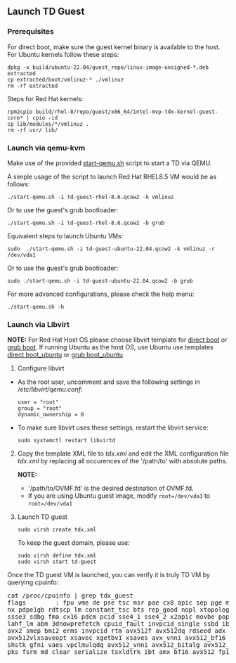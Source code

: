 ## Launch TD Guest

### Prerequisites

For direct boot, make sure the guest kernel binary is available to the host. For Ubuntu kernels follow these steps:
```
dpkg -x build/ubuntu-22.04/guest_repo/linux-image-unsigned-*.deb extracted
cp extracted/boot/vmlinuz-* ./vmlinuz
rm -rf extracted
```
Steps for Red Hat kernels:
```
rpm2cpio build/rhel-8/repo/guest/x86_64/intel-mvp-tdx-kernel-guest-core* | cpio -id
cp lib/modules/*/vmlinuz .
rm -rf usr/ lib/
```

### Launch via qemu-kvm

Make use of the provided [start-qemu.sh](../start-qemu.sh) script to start a TD
via QEMU.

A simple usage of the script to launch Red Hat RHEL8.5 VM would be as follows:

```
./start-qemu.sh -i td-guest-rhel-8.6.qcow2 -k vmlinuz
```

Or to use the guest's grub bootloader:

```
./start-qemu.sh -i td-guest-rhel-8.6.qcow2 -b grub
```

Equivalent steps to launch Ubuntu VMs:

```
sudo  ./start-qemu.sh -i td-guest-ubuntu-22.04.qcow2 -k vmlinuz -r /dev/vda1
```
Or to use the guest's grub bootloader:

```
sudo ./start-qemu.sh -i td-guest-ubuntu-22.04.qcow2 -b grub
```
For more advanced configurations, please check the help menu:

```
./start-qemu.sh -h
```

### Launch via Libvirt

**NOTE:** For Red Hat Host OS please choose libvirt template for [direct boot](tdx_libvirt_direct.xml.template)
or [grub boot](tdx_libvirt_grub.xml.template).
If running Ubuntu as the host OS, use Ubuntu use templates [direct boot_ubuntu](tdx_libvirt_direct.ubuntu_host.xml.template) or [grub boot_ubuntu](tdx_libvirt_grub.ubuntu_host.xml.template)


1. Configure libvirt

- As the root user, uncomment and save the following settings in */etc/libvirt/qemu.conf*:

    ```
    user = "root"
    group = "root"
    dynamic_ownership = 0
    ```

- To make sure libvirt uses these settings, restart the libvirt service:

    ```
    sudo systemctl restart libvirtd
    ```

2. Copy the template XML file to *tdx.xml* and edit the XML configuration file *tdx.xml* by
    replacing all occurences of the '/path/to' with absolute paths.
    
    **NOTE:**
    - '/path/to/OVMF.fd' is the desired destination of OVMF.fd.
    - If you are using Ubuntu guest image, modify `root=/dev/vda3` to `root=/dev/vda1`

3. Launch TD guest

    ```
    sudo virsh create tdx.xml
    ```

    To keep the guest domain, please use:

    ```
    sudo virsh define tdx.xml
    sudo virsh start td-guest
    ```
Once the TD guest VM is launched, you can verify it is truly TD VM by querying cpuinfo:

<pre>
cat /proc/cpuinfo | grep tdx_guest
flags        : fpu vme de pse tsc msr pae cx8 apic sep pge mca cmov pat pse36 clflush dts mmx fxsr sse sse2 ss ht syscall
nx pdpe1gb rdtscp lm constant_tsc bts rep_good nopl xtopology tsc_reliable cpuid tsc_known_freq pni pclmulqdq dtes64 ds_cpl
ssse3 sdbg fma cx16 pdcm pcid sse4_1 sse4_2 x2apic movbe popcnt tsc_deadline_timer aes xsave avx f16c rdrand hypervisor
lahf_lm abm 3dnowprefetch cpuid_fault invpcid_single ssbd ibrs ibpb stibp ibrs_enhanced <b>tdx_guest</b> fsgsbase bmi1 hle
avx2 smep bmi2 erms invpcid rtm avx512f avx512dq rdseed adx smap avx512ifma clflushopt clwb avx512cd sha_ni avx512bw 
avx512vlxsaveopt xsavec xgetbv1 xsaves avx_vnni avx512_bf16 wbnoinvd arat avx512vbmi umip pku ospke waitpkg avx512_vbmi2 
shstk gfni vaes vpclmulqdq avx512_vnni avx512_bitalg avx512_vpopcntdq la57 rdpid bus_lock_detect cldemote movdiri movdir64b
pks fsrm md_clear serialize tsxldtrk ibt amx_bf16 avx512_fp16 amx_tile amx_int8 flush_l1d arch_capabilities
</pre>

